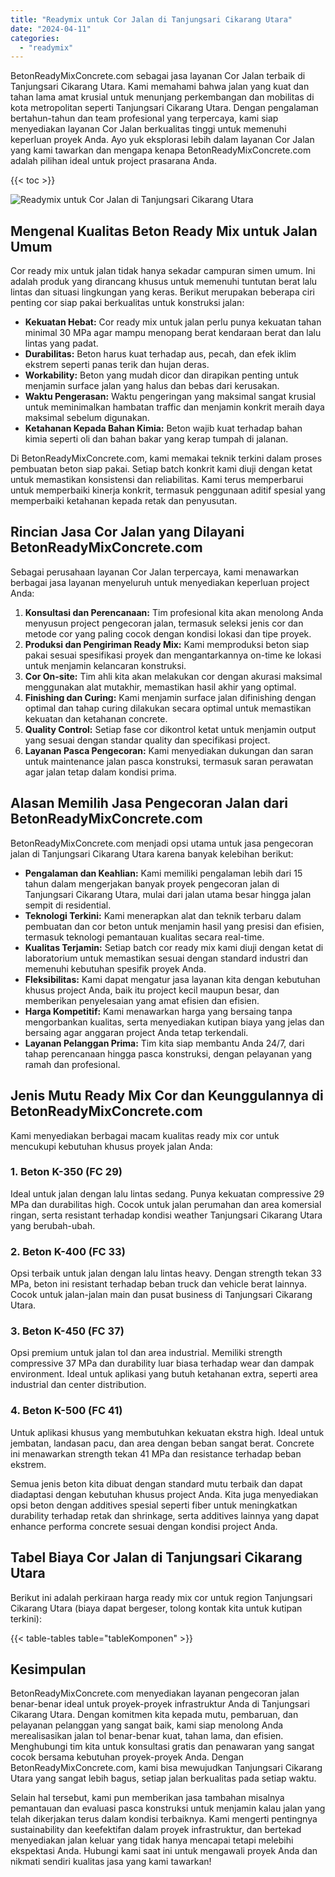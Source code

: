 ```yaml
---
title: "Readymix untuk Cor Jalan di Tanjungsari Cikarang Utara"
date: "2024-04-11"
categories: 
  - "readymix"
---
```


BetonReadyMixConcrete.com sebagai jasa layanan Cor Jalan terbaik di Tanjungsari Cikarang Utara. Kami memahami bahwa jalan yang kuat dan tahan lama amat krusial untuk menunjang perkembangan dan mobilitas di kota metropolitan seperti Tanjungsari Cikarang Utara. Dengan pengalaman bertahun-tahun dan team profesional yang terpercaya, kami siap menyediakan layanan Cor Jalan berkualitas tinggi untuk memenuhi keperluan proyek Anda. Ayo yuk eksplorasi lebih dalam layanan Cor Jalan yang kami tawarkan dan mengapa kenapa BetonReadyMixConcrete.com adalah pilihan ideal untuk project prasarana Anda.

{{< toc >}}

![Readymix untuk Cor Jalan di Tanjungsari Cikarang Utara](https://betoncor8.github.io/cor/harga-beton-readymix-concrete%20(26).png)

## Mengenal Kualitas Beton Ready Mix untuk Jalan Umum

Cor ready mix untuk jalan tidak hanya sekadar campuran simen umum. Ini adalah produk yang dirancang khusus untuk memenuhi tuntutan berat lalu lintas dan situasi lingkungan yang keras. Berikut merupakan beberapa ciri penting cor siap pakai berkualitas untuk konstruksi jalan:

- **Kekuatan Hebat:** Cor ready mix untuk jalan perlu punya kekuatan tahan minimal 30 MPa agar mampu menopang berat kendaraan berat dan lalu lintas yang padat.
- **Durabilitas:** Beton harus kuat terhadap aus, pecah, dan efek iklim ekstrem seperti panas terik dan hujan deras.
- **Workability:** Beton yang mudah dicor dan dirapikan penting untuk menjamin surface jalan yang halus dan bebas dari kerusakan.
- **Waktu Pengerasan:** Waktu pengeringan yang maksimal sangat krusial untuk meminimalkan hambatan traffic dan menjamin konkrit meraih daya maksimal sebelum digunakan.
- **Ketahanan Kepada Bahan Kimia:** Beton wajib kuat terhadap bahan kimia seperti oli dan bahan bakar yang kerap tumpah di jalanan.

Di BetonReadyMixConcrete.com, kami memakai teknik terkini dalam proses pembuatan beton siap pakai. Setiap batch konkrit kami diuji dengan ketat untuk memastikan konsistensi dan reliabilitas. Kami terus memperbarui untuk memperbaiki kinerja konkrit, termasuk penggunaan aditif spesial yang memperbaiki ketahanan kepada retak dan penyusutan.

## Rincian Jasa Cor Jalan yang Dilayani BetonReadyMixConcrete.com

Sebagai perusahaan layanan Cor Jalan terpercaya, kami menawarkan berbagai jasa layanan menyeluruh untuk menyediakan keperluan project Anda:

1. **Konsultasi dan Perencanaan:** Tim profesional kita akan menolong Anda menyusun project pengecoran jalan, termasuk seleksi jenis cor dan metode cor yang paling cocok dengan kondisi lokasi dan tipe proyek.
2. **Produksi dan Pengiriman Ready Mix:** Kami memproduksi beton siap pakai sesuai spesifikasi proyek dan mengantarkannya on-time ke lokasi untuk menjamin kelancaran konstruksi.
3. **Cor On-site:** Tim ahli kita akan melakukan cor dengan akurasi maksimal menggunakan alat mutakhir, memastikan hasil akhir yang optimal.
4. **Finishing dan Curing:** Kami menjamin surface jalan difinishing dengan optimal dan tahap curing dilakukan secara optimal untuk memastikan kekuatan dan ketahanan concrete.
5. **Quality Control:** Setiap fase cor dikontrol ketat untuk menjamin output yang sesuai dengan standar quality dan specifikasi project.
6. **Layanan Pasca Pengecoran:** Kami menyediakan dukungan dan saran untuk maintenance jalan pasca konstruksi, termasuk saran perawatan agar jalan tetap dalam kondisi prima.

## Alasan Memilih Jasa Pengecoran Jalan dari BetonReadyMixConcrete.com

BetonReadyMixConcrete.com menjadi opsi utama untuk jasa pengecoran jalan di Tanjungsari Cikarang Utara karena banyak kelebihan berikut:

- **Pengalaman dan Keahlian:** Kami memiliki pengalaman lebih dari 15 tahun dalam mengerjakan banyak proyek pengecoran jalan di Tanjungsari Cikarang Utara, mulai dari jalan utama besar hingga jalan sempit di residential.
- **Teknologi Terkini:** Kami menerapkan alat dan teknik terbaru dalam pembuatan dan cor beton untuk menjamin hasil yang presisi dan efisien, termasuk teknologi pemantauan kualitas secara real-time.
- **Kualitas Terjamin:** Setiap batch cor ready mix kami diuji dengan ketat di laboratorium untuk memastikan sesuai dengan standard industri dan memenuhi kebutuhan spesifik proyek Anda.
- **Fleksibilitas:** Kami dapat mengatur jasa layanan kita dengan kebutuhan khusus project Anda, baik itu project kecil maupun besar, dan memberikan penyelesaian yang amat efisien dan efisien.
- **Harga Kompetitif:** Kami menawarkan harga yang bersaing tanpa mengorbankan kualitas, serta menyediakan kutipan biaya yang jelas dan bersaing agar anggaran project Anda tetap terkendali.
- **Layanan Pelanggan Prima:** Tim kita siap membantu Anda 24/7, dari tahap perencanaan hingga pasca konstruksi, dengan pelayanan yang ramah dan profesional.

## Jenis Mutu Ready Mix Cor dan Keunggulannya di BetonReadyMixConcrete.com

Kami menyediakan berbagai macam kualitas ready mix cor untuk mencukupi kebutuhan khusus proyek jalan Anda:

### 1\. Beton K-350 (FC 29)

Ideal untuk jalan dengan lalu lintas sedang. Punya kekuatan compressive 29 MPa dan durabilitas high. Cocok untuk jalan perumahan dan area komersial ringan, serta resistant terhadap kondisi weather Tanjungsari Cikarang Utara yang berubah-ubah.

### 2\. Beton K-400 (FC 33)

Opsi terbaik untuk jalan dengan lalu lintas heavy. Dengan strength tekan 33 MPa, beton ini resistant terhadap beban truck dan vehicle berat lainnya. Cocok untuk jalan-jalan main dan pusat business di Tanjungsari Cikarang Utara.

### 3\. Beton K-450 (FC 37)

Opsi premium untuk jalan tol dan area industrial. Memiliki strength compressive 37 MPa dan durability luar biasa terhadap wear dan dampak environment. Ideal untuk aplikasi yang butuh ketahanan extra, seperti area industrial dan center distribution.

### 4\. Beton K-500 (FC 41)

Untuk aplikasi khusus yang membutuhkan kekuatan ekstra high. Ideal untuk jembatan, landasan pacu, dan area dengan beban sangat berat. Concrete ini menawarkan strength tekan 41 MPa dan resistance terhadap beban ekstrem.

Semua jenis beton kita dibuat dengan standard mutu terbaik dan dapat diadaptasi dengan kebutuhan khusus project Anda. Kita juga menyediakan opsi beton dengan additives spesial seperti fiber untuk meningkatkan durability terhadap retak dan shrinkage, serta additives lainnya yang dapat enhance performa concrete sesuai dengan kondisi project Anda.

## Tabel Biaya Cor Jalan di Tanjungsari Cikarang Utara

Berikut ini adalah perkiraan harga ready mix cor untuk region Tanjungsari Cikarang Utara (biaya dapat bergeser, tolong kontak kita untuk kutipan terkini):

{{< table-tables table="tableKomponen" >}}

## Kesimpulan

BetonReadyMixConcrete.com menyediakan layanan pengecoran jalan benar-benar ideal untuk proyek-proyek infrastruktur Anda di Tanjungsari Cikarang Utara. Dengan komitmen kita kepada mutu, pembaruan, dan pelayanan pelanggan yang sangat baik, kami siap menolong Anda merealisasikan jalan tol benar-benar kuat, tahan lama, dan efisien. Menghubungi tim kita untuk konsultasi gratis dan penawaran yang sangat cocok bersama kebutuhan proyek-proyek Anda. Dengan BetonReadyMixConcrete.com, kami bisa mewujudkan Tanjungsari Cikarang Utara yang sangat lebih bagus, setiap jalan berkualitas pada setiap waktu.

Selain hal tersebut, kami pun memberikan jasa tambahan misalnya pemantauan dan evaluasi pasca konstruksi untuk menjamin kalau jalan yang telah dikerjakan terus dalam kondisi terbaiknya. Kami mengerti pentingnya sustainability dan keefektifan dalam proyek infrastruktur, dan bertekad menyediakan jalan keluar yang tidak hanya mencapai tetapi melebihi ekspektasi Anda. Hubungi kami saat ini untuk mengawali proyek Anda dan nikmati sendiri kualitas jasa yang kami tawarkan!
